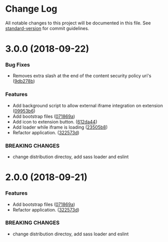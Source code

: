 # Change Log

All notable changes to this project will be documented in this file. See [standard-version](https://github.com/conventional-changelog/standard-version) for commit guidelines.

<a name="3.0.0"></a>
# 3.0.0 (2018-09-22)


### Bug Fixes

* Removes extra slash at the end of the content security policy uri's ([9db278b](https://github.com/tiagoinacio/gmail-template-extension/commit/9db278b))


### Features

* Add background script to allow external iframe integration on extension ([09953b6](https://github.com/tiagoinacio/gmail-template-extension/commit/09953b6))
* Add bootstrap files ([071869a](https://github.com/tiagoinacio/gmail-template-extension/commit/071869a))
* Add icon to extension button. ([612da44](https://github.com/tiagoinacio/gmail-template-extension/commit/612da44))
* Add loader while iframe is loading ([23505b8](https://github.com/tiagoinacio/gmail-template-extension/commit/23505b8))
* Refactor application. ([322573d](https://github.com/tiagoinacio/gmail-template-extension/commit/322573d))


### BREAKING CHANGES

* change distribution directoy, add sass loader and
eslint



<a name="2.0.0"></a>
# 2.0.0 (2018-09-21)


### Features

* Add bootstrap files ([071869a](https://github.com/tiagoinacio/gmail-template-extension/commit/071869a))
* Refactor application. ([322573d](https://github.com/tiagoinacio/gmail-template-extension/commit/322573d))


### BREAKING CHANGES

* change distribution directoy, add sass loader and
eslint

